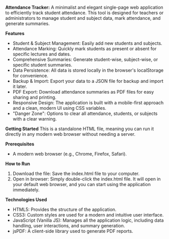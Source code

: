 **Attendance Tracker:**
A minimalist and elegant single-page web application to efficiently track student attendance. This tool is designed for teachers or administrators to manage student and subject data, mark attendance, and generate summaries.

**Features**
* Student & Subject Management: Easily add new students and subjects.
* Attendance Marking: Quickly mark students as present or absent for specific lectures and dates.
* Comprehensive Summaries: Generate student-wise, subject-wise, or specific student summaries.
* Data Persistence: All data is stored locally in the browser's localStorage for convenience.
* Backup & Import: Export your data to a JSON file for backup and import it later.
* PDF Export: Download attendance summaries as PDF files for easy sharing and printing.
* Responsive Design: The application is built with a mobile-first approach and a clean, modern UI using CSS variables.
* "Danger Zone": Options to clear all attendance, students, or subjects with a clear warning.

**Getting Started**
This is a standalone HTML file, meaning you can run it directly in any modern web browser without needing a server.

**Prerequisites**
* A modern web browser (e.g., Chrome, Firefox, Safari).

**How to Run**
1. Download the file: Save the index.html file to your computer.
2. Open in browser: Simply double-click the index.html file. It will open in your default web browser, and you can start using the application immediately.

**Technologies Used**
* HTML5: Provides the structure of the application.
* CSS3: Custom styles are used for a modern and intuitive user interface.
* JavaScript (Vanilla JS): Manages all the application logic, including data handling, user interactions, and summary generation.
* jsPDF: A client-side library used to generate PDF reports.
